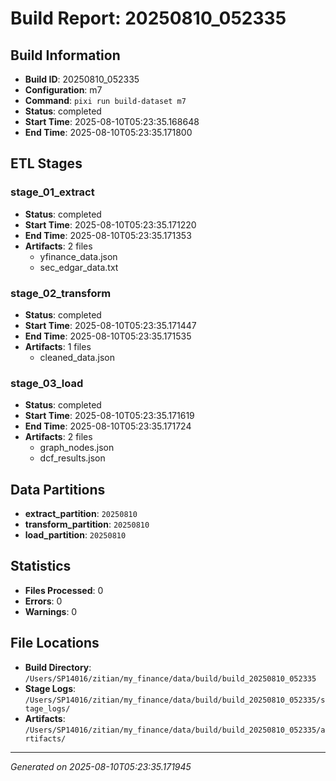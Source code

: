 # Build Report: 20250810_052335

## Build Information

- **Build ID**: 20250810_052335
- **Configuration**: m7
- **Command**: `pixi run build-dataset m7`
- **Status**: completed
- **Start Time**: 2025-08-10T05:23:35.168648
- **End Time**: 2025-08-10T05:23:35.171800

## ETL Stages

### stage_01_extract

- **Status**: completed
- **Start Time**: 2025-08-10T05:23:35.171220
- **End Time**: 2025-08-10T05:23:35.171353
- **Artifacts**: 2 files
  - yfinance_data.json
  - sec_edgar_data.txt

### stage_02_transform

- **Status**: completed
- **Start Time**: 2025-08-10T05:23:35.171447
- **End Time**: 2025-08-10T05:23:35.171535
- **Artifacts**: 1 files
  - cleaned_data.json

### stage_03_load

- **Status**: completed
- **Start Time**: 2025-08-10T05:23:35.171619
- **End Time**: 2025-08-10T05:23:35.171724
- **Artifacts**: 2 files
  - graph_nodes.json
  - dcf_results.json

## Data Partitions

- **extract_partition**: `20250810`
- **transform_partition**: `20250810`
- **load_partition**: `20250810`

## Statistics

- **Files Processed**: 0
- **Errors**: 0
- **Warnings**: 0

## File Locations

- **Build Directory**: `/Users/SP14016/zitian/my_finance/data/build/build_20250810_052335`
- **Stage Logs**: `/Users/SP14016/zitian/my_finance/data/build/build_20250810_052335/stage_logs/`
- **Artifacts**: `/Users/SP14016/zitian/my_finance/data/build/build_20250810_052335/artifacts/`

---
*Generated on 2025-08-10T05:23:35.171945*
